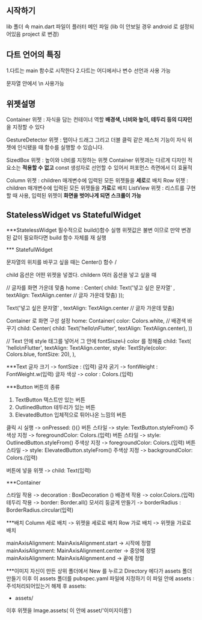 ## 시작하기


lib 폴더 속 main.dart 파일이 플러터 메인 파일
(lib 이 안보일 경우 android 로 설정되어있음 project 로 변경)


## 다트 언어의 특징

1.다트는 main 함수로 시작한다 
2.다트는 어디에서나 변수 선언과 사용 가능


문자열 안에서 \n 사용가능

## 위젯설명

Container 위젯 : 자식을 담는 컨테이너 역할 **배경색, 너비와 높이, 테두리 등의 디자인**을 지정할 수 있다

GestureDetector 위젯 : 탭이나 드래그 그리고 더블 클릭 같은 제스처 기능이 자식 위젯에 인식됐을 때 함수를 실행할 수 있습니다.

SizedBox 위젯 : 높이와 너비를 지정하는 위젯 Container 위젯과는 다르게 디자인 적 요소는 **적용할 수 없고** const 생성자로 선언할 수 있어서 퍼포먼스 측면에서 더 효율적

Column 위젯 : children 매개변수에 입력된 모든 위젯들을 **세로**로 배치
Row 위젯 : children 매개변수에 입력된 모든 위젯들을 **가로**로 배치
ListView 위젯 : 리스트를 구현 할 때 사용, 입력된 위젯이 **화면을 벗어나게 되면 스크롤이 가능**


## StatelessWidget vs StatefulWidget

***StatelessWidget
필수적으로 build()함수 실행
위젯값은 불변 이므로 만약 변경된 값이 필요하다면 build 함수 자체를 재 실행

*** StatefulWidget

문자열의 위치를 바꾸고 싶을 때는 Center() 함수 / 

child 옵션은 어떤 위젯을 넣겠다.
childern 여러 옵션을 넣고 싶을 때 

// 글자를 화면 가운데 맞춤
home : Center(
  child: Text('넣고 싶은 문자열' , textAlign: TextAlign.center // 글자 가운데 맞춤)
));

Text('넣고 싶은 문자열' , textAlign: TextAlign.center // 글자 가운데 맞춤)


Container 로 화면 구성 설정 
home: Container(
  color: Colors.white, // 배경색 바꾸기 
  child: Center(
    child: Text('hello\nFlutter', textAlign: TextAlign.center),
  ))


// Text 안에 style 태그를 넣어서 그 안에 fontSisze나 color 를 정해줌 
child: Text(
    'hello\nFlutter',
    textAlign: TextAlign.center,
    style: TextStyle(color:  Colors.blue, fontSize: 20),
),

***Text
글자 크기 -> fontSize : (입력)
글자 굵기 -> fontWeight : FontWeight.w(입력)
글자 색상 -> color : Colors.(입력)

***Button 
버튼의 종류 
1) TextButton 텍스트만 있는 버튼
2) OutlinedButton 테두리가 있는 버튼
3) ElevatedButton 입체적으로 튀어나온 느낌의 버튼
   
클릭 시 실행 -> onPressed: (){}
버튼 스타일 -> style: TextButton.styleFrom()      주색상 지정 -> foregroundColor: Colors.(입력)
버튼 스타일 -> style: OutlinedButton.styleFrom()  주색상 지정 -> foregroundColor: Colors.(입력)
버튼 스타일 -> style: ElevatedButton.styleFrom()  주색상 지정 -> backgroundColor: Colors.(입력)

버튼에 넣을 위젯 -> child: Text(입력)

***Container

스타일 작용 -> decoration : BoxDecoration ()
배경색 작용 -> color.Colors.(입력)
테두리 작용 -> border: Border.all()
모서리 둥글게 만들기 -> borderRadius : BorderRadius.circular(입력)

***배치
Column 세로 배치 -> 위젯을 세로로 배치
Row  가로 배치 -> 위젯을 가로로 배치

mainAxisAlignment: MainAxisAlignment.start  ->  시작에 정렬
mainAxisAlignment: MainAxisAlignment.center ->  중앙에 정렬
mainAxisAlignment: MainAxisAlignment.end    ->  끝에 정렬

***이미지
자신이 만든 상위 폴더에서 New 를 누르고 Directory 에다가 assets 폴더 만들기
이후 이 assets 폴더를 pubspec.yaml 파일에 지정하기 이 파일 안에 assets : 주석처리되어있는거 해제 후
assets:
  - assets/

이후 위젯을 Image.assets( 이 안에 asset/'이미지이름') 





